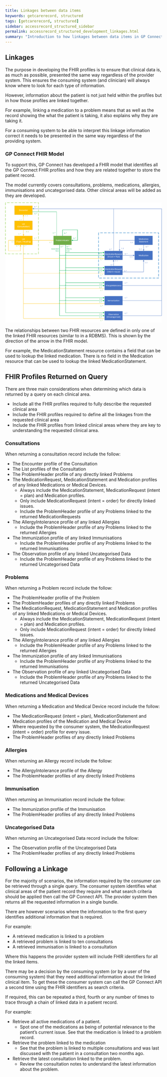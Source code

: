 ```yaml
---
title: Linkages between data items
keywords: getcarerecord, structured
tags: [getcarerecord, structured]
sidebar: accessrecord_structured_sidebar
permalink: accessrecord_structured_development_linkages.html
summary: "Introduction to how linkages between data items in GP Connect"
---
```

## Linkages ##
The purpose in developing the FHIR profiles is to ensure that clinical data is, as much as possible, presented the same way regardless of the provider system. This ensures the consuming system (and clinician) will always know where to look for each type of information.


However, information about the patient is not just held within the profiles but in how those profiles are linked together. 


For example, linking a medication to a problem means that as well as the record showing the what the patient is taking, it also explains why they are taking it.


For a consuming system to be able to interpret this linkage information correct it needs to be presented in the same way regardless of the providing system.

### GP Connect FHIR Model ###
To support this, GP Connect has developed a FHIR model that identifies all the GP Connect FHIR profiles and how they are related together to store the patient record.


The model currently covers consultations, problems, medications, allergies, immunisations and uncategorised data. Other clinical areas will be added as they are developed.

<img src="images/access_structured/GP_Connect_FHIR_Model.png" alt="GP Connect FHIR Model" style="max-width:100%;max-height:100%;">

The relationships between two FHIR resources are defined in only one of the linked FHIR resources (similar to in a RDBMS). This is shown by the direction of the arrow in the FHIR model. 


For example, the MedicationStatement resource contains a field that can be used to lookup the linked medication. There is no field in the Medication resource that can be used to lookup the linked MedicationStatement.

## FHIR Profiles Returned on Query ##
There are three main considerations when determining which data is returned by a query on each clinical area.
* Include all the FHIR profiles required to fully describe the requested clinical area
* Include the FHIR profiles required to define all the linkages from the requested clinical area
* Include the FHIR profiles from linked clinical areas where they are key to understanding the requested clinical area. 

### Consultations ###
When returning a consultation record include the follow:
* The Encounter profile of the Consultation
*	The List profiles of the Consultation
*	The ProblemHeader profile of any directly linked Problems
*	The MedicationRequest, MedicationStatement and Medication profiles of any linked Medications or Medical Devices.
    * Always include the MedicationStatement, MedicationRequest (intent = plan) and Medication profiles.
    * Only include MedicationRequest (intent = order) for directly linked issues.
    *	Include the ProblemHeader profile of any Problems linked to the returned MedicationRequests
*	The AllergyIntolerance profile of any linked Allergies
    *	Include the ProblemHeader profile of any Problems linked to the returned Allergies
*	The Immunization profile of any linked Immunisations
    *	Include the ProblemHeader profile of any Problems linked to the returned Immunisations
*	The Observation profile of any linked Uncategorised Data
    *	Include the ProblemHeader profile of any Problems linked to the returned Uncategorised Data

### Problems ###
When returning a Problem record include the follow:
*	The ProblemHeader profile of the Problem
*	The ProblemHeader profiles of any directly linked Problems
*	The MedicationRequest, MedicationStatement and Medication profiles of any linked Medications or Medical Devices.
    *	Always include the MedicationStatement, MedicationRequest (intent = plan) and Medication profiles.
    *	Only include MedicationRequest (intent = order) for directly linked issues.
*	The AllergyIntolerance profile of any linked Allergies
    *	Include the ProblemHeader profile of any Problems linked to the returned Allergies
*	The Immunization profile of any linked Immunisations
    *	Include the ProblemHeader profile of any Problems linked to the returned Immunisations
*	The Observation profile of any linked Uncategorised Data
    *	Include the ProblemHeader profile of any Problems linked to the returned Uncategorised Data

### Medications and Medical Devices ###
When returning a Medication and Medical Device record include the follow:
*	The MedicationRequest (intent = plan), MedicationStatement and Medication profiles of the Medication and Medical Device
*	Where requested by the consumer system, the MedicationRequest (intent = order) profile for every issue.
*	The ProblemHeader profiles of any directly linked Problems

### Allergies ###
When returning an Allergy record include the follow:
*	The AllergyIntolerance profile of the Allergy
*	The ProblemHeader profiles of any directly linked Problems

### Immunisation ###
When returning an Immunisation record include the follow:
*	The Immunization profile of the Immunisation
*	The ProblemHeader profiles of any directly linked Problems

### Uncategorised Data ###
When returning an Uncategorised Data record include the follow:
*	The Observation profile of the Uncategorised Data
*	The ProblemHeader profiles of any directly linked Problems

## Following a Linkage ##
For the majority of scenarios, the information required by the consumer can be retrieved through a single query. The consumer system identifies what clinical areas of the patient record they require and what search criteria should be applied then call the GP Connect API. The provider system then returns all the requested information in a single bundle.


There are however scenarios where the information to the first query identifies additional information that is required.


For example:
* A retrieved medication is linked to a problem
* A retrieved problem is linked to ten consultations
* A retrieved immunisation is linked to a consultation


Where this happens the provider system will include FHIR identifiers for all the linked items.


There may be a decision by the consuming system (or by a user of the consuming system) that they need additional information about the linked clinical item. To get these the consumer system can call the GP Connect API a second time using the FHIR identifiers as search criteria. 

If required, this can be repeated a third, fourth or any number of times to trace through a chain of linked data in a patient record.

For example:
* Retrieve all active medications of a patient.
   * Spot one of the medications as being of potential relevance to the patient’s current issue. See that the medication is linked to a problem record.
* Retrieve the problem linked to the medication
   * See that the problem is linked to multiple consultations and was last discussed with the patient in a consultation two months ago.
* Retrieve the latest consultation linked to the problem.
   * Review the consultation notes to understand the latest information about the problem.

